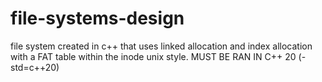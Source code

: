 # file-systems-design

file system created in c++ that uses linked allocation and index allocation with a FAT table within the inode unix style.
MUST BE RAN IN C++ 20 (-std=c++20)
